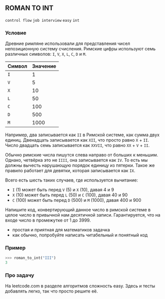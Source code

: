 ## ROMAN TO INT

`control flow` `job interview` `easy` `int`

### Условие

Древние римляне использовали для представления чисел непозиционную систему счисления. Римские цифры используют семь различных символов: `I`, `V`, `X`, `L`, `C`, `D` и `M`.

Символ | Значение
--- | ---
`I` | 1
`V` | 5
`X` | 10
`L` | 50
`C` | 100
`D` | 500
`M` | 1000

Например, два записывается как `II` в Римской системе, как сумма двух единиц. Двенадцать записывается как `XII`, что просто равно `X` + `II`. Число двадцать семь записывается как `XXVII`, что равно `XX` + `V` + `II`.

Обычно римские числа пишутся слева направо от больших к меньшим. Однако, четвёрка это не `IIII`, она записывается как `IV`. То есть мы должны вычесть нарушающую порядок единицу из пятерки. Такое же правило работает для девятки, которая записывается как `IX`.

 Всего есть шесть таких случаев, где используется вычитание:
 * `I` (1) может быть перед `V` (5) и `X` (10), давая 4 и 9
 * `X` (10) может быть пeред `L` (50) и `C` (100), давая 40 и 90
 * `C` (100) может быть перед `D` (500) и `M` (1000), давая 400 и 900
 
Напишите код, конвертирующий данное число в римской системе в целое число в привычной нам десятичной записи. Гарантируется, что на входе число в промежуткe от 1 до 3999.

 * простая и приятная для математиков задачка
 * как обычно, попробуйте написать читабельный и понятный код

### Пример

```python
>>> roman_to_int("III")
3
```

### Про задачу

На leetcode.com в разделе алгоритмов сложность easy. Здесь и тесты добавлять легко, так что просто решите её.
